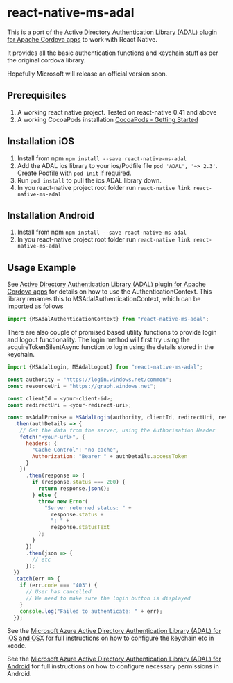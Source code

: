 # react-native-ms-adal

This is a port of the [Active Directory Authentication Library (ADAL) plugin for Apache Cordova apps](https://github.com/AzureAD/azure-activedirectory-library-for-cordova) to work with React Native.

It provides all the basic authentication functions and keychain stuff as per the original cordova library.

Hopefully Microsoft will release an official version soon.

## Prerequisites

1. A working react native project.  Tested on react-native 0.41 and above
2. A working CocoaPods installation [CocoaPods - Getting Started](https://guides.cocoapods.org/using/getting-started.html)

## Installation iOS

1. Install from npm `npm install --save react-native-ms-adal`
2. Add the ADAL ios library to your ios/Podfile file  `pod 'ADAL', '~> 2.3'`.  Create Podfile with `pod init` if required.
3. Run `pod install` to pull the ios ADAL library down.
4. In you react-native project root folder run `react-native link react-native-ms-adal`

## Installation Android

1. Install from npm `npm install --save react-native-ms-adal`
2. In you react-native project root folder run `react-native link react-native-ms-adal`

## Usage Example

See [Active Directory Authentication Library (ADAL) plugin for Apache Cordova apps](https://github.com/AzureAD/azure-activedirectory-library-for-cordova) for details on how to use the AuthenticationContext.  This library renames this to MSAdalAuthenticationContext, which can be imported as follows

```javascript
import {MSAdalAuthenticationContext} from "react-native-ms-adal";
```

There are also couple of promised based utility functions to provide login and logout functionality. The login method will first try using the acquireTokenSilentAsync function to login using the details stored in the keychain.

```javascript
import {MSAdalLogin, MSAdalLogout} from "react-native-ms-adal";

const authority = "https://login.windows.net/common";
const resourceUri = "https://graph.windows.net";

const clientId = <your-client-id>;
const redirectUri = <your-redirect-uri>;

const msAdalPromise = MSAdalLogin(authority, clientId, redirectUri, resourceUri)
  .then(authDetails => {
    // Get the data from the server, using the Authorisation Header
    fetch("<your-url>", {
      headers: {
        "Cache-Control": "no-cache",
        Authorization: "Bearer " + authDetails.accessToken
      }
    })
      .then(response => {
        if (response.status === 200) {
          return response.json();
        } else {
          throw new Error(
            "Server returned status: " +
              response.status +
              ": " +
              response.statusText
          );
        }
      })
      .then(json => {
        // etc
      });
  })
  .catch(err => {
    if (err.code === "403") {
      // User has cancelled
      // We need to make sure the login button is displayed
    }
    console.log("Failed to authenticate: " + err);
  });

```


See the [Microsoft Azure Active Directory Authentication Library (ADAL) for iOS and OSX](https://github.com/AzureAD/azure-activedirectory-library-for-objc#caching) for full instructions on how to configure the keychain etc in xcode.

See the [Microsoft Azure Active Directory Authentication Library (ADAL) for Android](https://github.com/AzureAD/azure-activedirectory-library-for-objc#caching) for full instructions on how to configure necessary permissions in Android.
